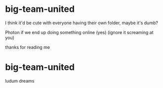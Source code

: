 # big-team-united

I think it'd be cute with everyone having their own folder, maybe it's dumb?

Photon if we end up doing something online (yes) (ignore it screaming at you)

thanks for reading me
# big-team-united
 ludum dreams
